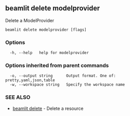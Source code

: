 ## beamlit delete modelprovider

Delete a ModelProvider

```
beamlit delete modelprovider [flags]
```

### Options

```
  -h, --help   help for modelprovider
```

### Options inherited from parent commands

```
  -o, --output string      Output format. One of: pretty,yaml,json,table
  -w, --workspace string   Specify the workspace name
```

### SEE ALSO

* [beamlit delete](beamlit_delete.md)	 - Delete a resource

